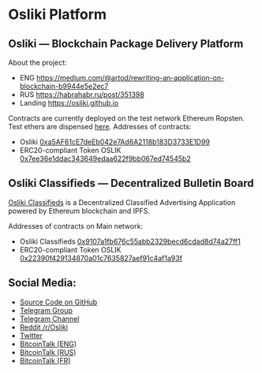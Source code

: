 # Osliki Platform

## Osliki — Blockchain Package Delivery Platform

About the project:

- ENG https://medium.com/@artod/rewriting-an-application-on-blockchain-b9944e5e2ec7
- RUS https://habrahabr.ru/post/351398
- Landing https://osliki.github.io

Contracts are currently deployed on the test network Ethereum Ropsten. Test ethers are dispensed [here](http://faucet.ropsten.be:3001/). Addresses of contracts:

-  Osliki [0xa5AF61cE7deEb042e7Ad6A2118b183D3733E1D99 ](https://ropsten.etherscan.io/address/0xa5af61ce7deeb042e7ad6a2118b183d3733e1d99#readContract)
- ERC20-compliant Token OSLIK [0x7ee36e1ddac343649edaa622f9bb067ed74545b2 ](https://ropsten.etherscan.io/address/0x7ee36e1ddac343649edaa622f9bb067ed74545b2)




## Osliki Classifieds — Decentralized Bulletin Board

[Osliki Classifieds](https://osliki.github.io/classi) is a Decentralized Classified Advertising Application powered by Ethereum blockchain and IPFS.

Addresses of contracts on Main network:

- Osliki Classifieds [0x9107a1fb676c55abb2329becd6cdad8d74a27ff1 ](https://etherscan.io/address/0x9107a1fb676c55abb2329becd6cdad8d74a27ff1#readContract)
- ERC20-compliant Token OSLIK [0x22390f429134870a01c7635827aef91c4af1a93f ](https://etherscan.io/address/0x22390f429134870a01c7635827aef91c4af1a93f#readContract)


## Social Media:

*   [Source Code on GitHub](https://github.com/osliki "Github")
*   [Telegram Group](https://t.me/joinchat/Gu2JzkhJyDWBIwaruTSI4Q "Telegram Group Osliki")
*   [Telegram Channel](https://t.me/osliki_channel "Telegram Channel Osliki")
*   [Reddit /r/Osliki](https://www.reddit.com/r/Osliki/ "Reddit /r/Osliki")
*   [Twitter](https://twitter.com/OslikiNet "Twitter Osliki")
*   [BitcoinTalk (ENG)](https://bitcointalk.org/index.php?topic=3296322 "BitcoinTalk (ENG)")
*   [BitcoinTalk (RUS)](https://bitcointalk.org/index.php?topic=3178617 "BitcoinTalk (RUS)")
*   [BitcoinTalk (FR)](https://bitcointalk.org/index.php?topic=3206783 "BitcoinTalk (FR)")
